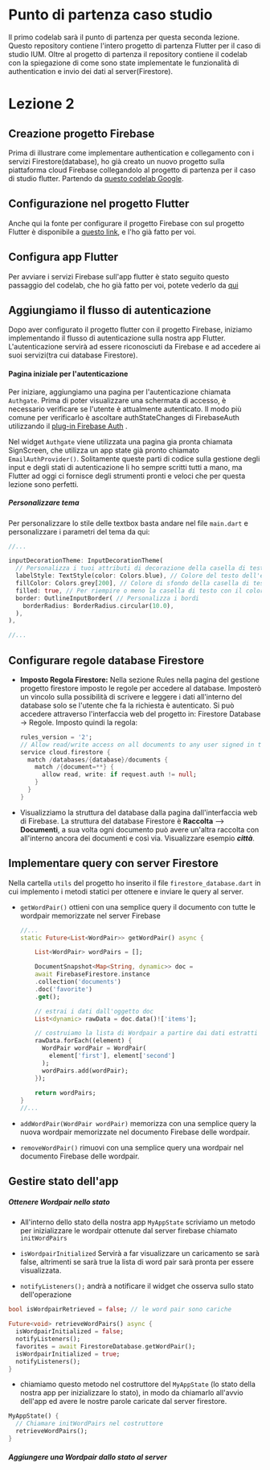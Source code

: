 # Punto di partenza caso studio

Il primo codelab sarà il punto di partenza per questa seconda lezione.
Questo repository contiene l'intero progetto di partenza Flutter per il caso di studio IUM. Oltre al progetto di partenza il repository contiene il codelab con la spiegazione di come sono state implementate le funzionalità di authentication e invio dei dati al server(Firestore).

# Lezione 2

## Creazione progetto Firebase

Prima di illustrare come implementare authentication e collegamento con i servizi Firestore(database), ho già creato un nuovo progetto sulla piattaforma cloud Firebase collegandolo al progetto di partenza per il caso di studio flutter. Partendo da [questo codelab Google](https://firebase.google.com/codelabs/firebase-get-to-know-flutter?hl=it#2).

## Configurazione nel progetto Flutter

Anche qui la fonte per configurare il progetto Firebase con sul progetto Flutter è disponibile a [questo link](https://firebase.google.com/codelabs/firebase-get-to-know-flutter?hl=it#3), e l'ho già fatto per voi.

## Configura app Flutter

Per avviare i servizi Firebase sull'app flutter è stato seguito questo passaggio del codelab, che ho già fatto per voi, potete vederlo da [qui](https://firebase.google.com/codelabs/firebase-auth-in-flutter-apps?hl=it#2)



## Aggiungiamo il flusso di autenticazione

Dopo aver configurato il progetto flutter con il progetto Firebase, iniziamo implementando il flusso di autenticazione sulla nostra app Flutter.
L'autenticazione servirà ad essere riconosciuti da Firebase e ad accedere ai suoi servizi(tra cui database Firestore).

#### Pagina iniziale per l'autenticazione

Per iniziare, aggiungiamo una pagina per l'autenticazione chiamata `Authgate`. Prima di poter visualizzare una schermata di accesso, è necessario verificare se l'utente è attualmente autenticato. Il modo più comune per verificarlo è ascoltare authStateChanges di FirebaseAuth utilizzando il [plug-in Firebase Auth](https://firebase.google.com/docs/auth/flutter/start?hl=it#authstatechanges) .

Nel widget `Authgate` viene utilizzata una pagina gia pronta chiamata SignScreen, che utilizza un app state già pronto chiamato `EmailAuthProvider()`. Solitamente queste parti di codice sulla gestione degli input e degli stati di autenticazione li ho sempre scritti tutti a mano, ma Flutter ad oggi ci fornisce degli strumenti pronti e veloci che per questa lezione sono perfetti.

##### Personalizzare tema

Per personalizzare lo stile delle textbox basta andare nel file `main.dart` e personalizzare i parametri del tema da qui:

```dart
//...

inputDecorationTheme: InputDecorationTheme(
  // Personalizza i tuoi attributi di decorazione della casella di testo qui
  labelStyle: TextStyle(color: Colors.blue), // Colore del testo dell'etichetta
  fillColor: Colors.grey[200], // Colore di sfondo della casella di testo
  filled: true, // Per riempire o meno la casella di testo con il colore di sfondo
  border: OutlineInputBorder( // Personalizza i bordi
    borderRadius: BorderRadius.circular(10.0),
  ),
),

//...
```



## Configurare regole database Firestore

- **Imposto Regola Firestore:** Nella sezione Rules nella pagina del gestione progetto firestore imposto le regole per accedere al database. Imposterò un vincolo sulla possibilità di scrivere e leggere i dati all'interno del database solo se l'utente che fa la richiesta è autenticato. Si può accedere attraverso l'interfaccia web del progetto in: Firestore Database -> Regole. Imposto quindi la regola:
  
  
  ```dart
  rules_version = '2';
  // Allow read/write access on all documents to any user signed in to the application
  service cloud.firestore {
    match /databases/{database}/documents {
      match /{document=**} {
        allow read, write: if request.auth != null;
      }
    }
  }
  
  
  ```

- Visualizziamo la struttura del database dalla pagina dall'interfaccia web di Firebase. La struttura del database Firestore è **Raccolta** --> **Documenti**, a sua volta ogni documento può avere un'altra raccolta con all'interno ancora dei documenti e così via. Visualizzare esempio ***città***.

## Implementare query con server Firestore

Nella cartella `utils` del progetto ho inserito il file `firestore_database.dart` in cui implemento i metodi statici per ottenere e inviare le query al server.

- `getWordPair()` ottieni con una semplice query il documento con tutte le wordpair memorizzate nel server Firebase
  
  
  ```dart
  //...
  static Future<List<WordPair>> getWordPair() async {
  
      List<WordPair> wordPairs = [];
  
      DocumentSnapshot<Map<String, dynamic>> doc = 
      await FirebaseFirestore.instance
      .collection('documents')
      .doc('favorite')
      .get();
  
      // estrai i dati dall'oggetto doc
      List<dynamic> rawData = doc.data()!['items'];
  
      // costruiamo la lista di Wordpair a partire dai dati estratti dal doc 
      rawData.forEach((element) {
        WordPair wordPair = WordPair(
          element['first'], element['second']
        );
        wordPairs.add(wordPair);
      });
      
      return wordPairs;
  }
  //... 
  ```

- `addWordPair(WordPair wordPair)` memorizza con una semplice query la nuova wordpair memorizzate nel documento Firebase delle wordpair.

- `removeWordPair()` rimuovi con una semplice query una wordpair nel documento Firebase delle wordpair.

## Gestire stato dell'app

##### Ottenere Wordpair nello stato

- All'interno dello stato della nostra app `MyAppState` scriviamo un metodo per inizializzare le wordpair ottenute dal server firebase chiamato `initWordPairs`

- `isWordpairInitialized` Servirà a far visualizzare un caricamento se sarà false, altrimenti se sarà true la lista di word pair sarà pronta per essere visualizzata.

- `notifyListeners();` andrà a notificare il widget che osserva sullo stato dell'operazione

```dart
bool isWordpairRetrieved = false; // le word pair sono cariche

Future<void> retrieveWordPairs() async {
  isWordpairInitialized = false;
  notifyListeners();
  favorites = await FirestoreDatabase.getWordPair();
  isWordpairInitialized = true;
  notifyListeners();
}
```

- chiamiamo questo metodo nel costruttore del `MyAppState` (lo stato della nostra app per inizializzare lo stato), in modo da chiamarlo all'avvio dell'app ed avere le nostre parole caricate dal server firestore.

```dart
MyAppState() {
  // Chiamare initWordPairs nel costruttore
  retrieveWordPairs();
}
```

##### Aggiungere una Wordpair dallo stato al server
